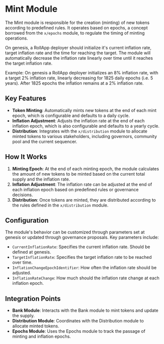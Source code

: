 # Mint Module

The Mint module is responsible for the creation (minting) of new tokens according to predefined rules. It operates based on epochs, a concept borrowed from the `x/epochs` module, to regulate the timing of minting operations.

On genesis, a RollApp deployer should initialize it's current inflation rate, target inflation rate and the time for reaching the target.
The module will automatically decrease the inflation rate linearly over time until it reaches the target inflation rate.

Example:
On genesis a RollApp deployer initializes an 8% inflation rate, with a target 2% inflation rate, linearly decreasing for 1825 daily epochs (i.e. 5 years). After 1825 epochs the inflation remains at a 2% inflation rate.

## Key Features

- **Token Minting**: Automatically mints new tokens at the end of each mint epoch, which is configurable and defaults to a daily cycle.
- **Inflation Adjustment**: Adjusts the inflation rate at the end of each inflation epoch, which is also configurable and defaults to a yearly cycle.
- **Distribution**: Integrates with the `x/distribution` module to allocate minted tokens to various stakeholders, including governors, community pool and the current sequencer.

## How It Works

1. **Minting Epoch**: At the end of each minting epoch, the module calculates the amount of new tokens to be minted based on the current total supply and the inflation rate.
2. **Inflation Adjustment**: The inflation rate can be adjusted at the end of each inflation epoch based on predefined rules or governance decisions.
3. **Distribution**: Once tokens are minted, they are distributed according to the rules defined in the `x/distribution` module.

## Configuration

The module's behavior can be customized through parameters set at genesis or updated through governance proposals. Key parameters include:

- `CurrentInflationRate`: Specifies the current inflation rate. Should be defined at genesis.
- `TargetInflationRate`: Specifies the target inflation rate to be reached over time.
- `InflationChangeEpochIdentifier`: How often the inflation rate should be adjusted.
- `InflationRateChange`: How much should the inflation rate change at each inflation epoch.

## Integration Points

- **Bank Module**: Interacts with the Bank module to mint tokens and update the supply.
- **Distribution Module**: Coordinates with the Distribution module to allocate minted tokens.
- **Epochs Module**: Uses the Epochs module to track the passage of minting and inflation epochs.
